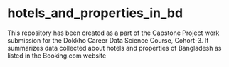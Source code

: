 # hotels_and_properties_in_bd
This repository has been created as a part of the Capstone Project work submission for the Dokkho Career Data Science Course, Cohort-3. It summarizes data collected about hotels and properties of Bangladesh as listed in the Booking.com website
